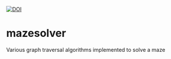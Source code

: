 [![DOI](https://zenodo.org/badge/364401670.svg)](https://zenodo.org/badge/latestdoi/364401670)

# mazesolver
Various graph traversal algorithms implemented to solve a maze
